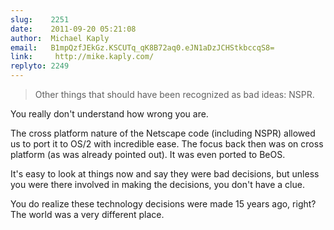 ```yaml
---
slug:    2251
date:    2011-09-20 05:21:08
author:  Michael Kaply
email:   B1mpQzfJEkGz.KSCUTq_qK8B72aq0.eJN1aDzJCHStkbccqS8=
link:     http://mike.kaply.com/
replyto: 2249
---
```


> Other things that should have been recognized as bad ideas: NSPR.

You really don't understand how wrong you are.

The cross platform nature of the Netscape code (including NSPR)
allowed us to port it to OS/2 with incredible ease. The focus back
then was on cross platform (as was already pointed out). It was even
ported to BeOS.

It's easy to look at things now and say they were bad decisions, but
unless you were there involved in making the decisions, you don't have
a clue.

You do realize these technology decisions were made 15 years ago,
right? The world was a very different place.
